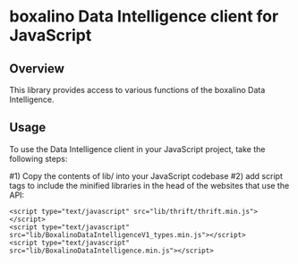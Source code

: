 boxalino Data Intelligence client for JavaScript
================================================

Overview
--------

This library provides access to various functions of the boxalino Data Intelligence.

Usage
-----

To use the Data Intelligence client in your JavaScript project, take the following steps:

#1) Copy the contents of lib/ into your JavaScript codebase
#2) add script tags to include the minified libraries in the head of the websites that use the API:

    <script type="text/javascript" src="lib/thrift/thrift.min.js"></script>
    <script type="text/javascript" src="lib/BoxalinoDataIntelligenceV1_types.min.js"></script>
    <script type="text/javascript" src="lib/BoxalinoDataIntelligence.min.js"></script>

